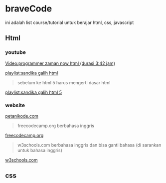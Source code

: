 # braveCode 
ini adalah list course/tutorial untuk berajar html, css, javascript

## Html 

### youtube

[Video:programmer zaman now html (durasi 3:42 jam)](https://youtu.be/hMDJyb7VkYw)

[playlist:sandika galih html](https://www.youtube.com/playlist?list=PLFIM0718LjIVuONHysfOK0ZtiqUWvrx4F)

> sebelum ke html 5 harus mengerti dasar html

[playlist:sandika galih html 5](https://www.youtube.com/playlist?list=PLFIM0718LjIX-K5eeHRImnZhPUMhsw9A7)

### website 

[petanikode.com](https://www.petanikode.com/tutorial/html/)

> freecodecamp.org berbahasa inggris

[freecodecamp.org](https://www.freecodecamp.org/)

> w3schools.com berbahasa inggris dan bisa ganti bahasa (di sarankan untuk bahasa inggris)

[w3schools.com](https://www.w3schools.com/html/)

## css
